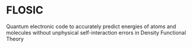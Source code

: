 # FLOSIC
Quantum electronic code to accurately predict energies of atoms and molecules without unphysical self-interaction errors in Density Functional Theory
